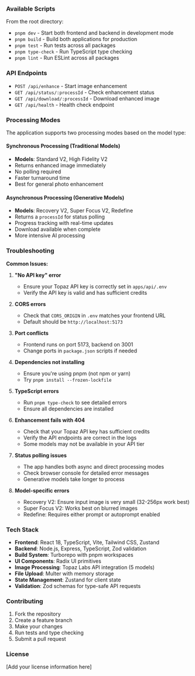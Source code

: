 
### Available Scripts

From the root directory:

- `pnpm dev` - Start both frontend and backend in development mode
- `pnpm build` - Build both applications for production
- `pnpm test` - Run tests across all packages
- `pnpm type-check` - Run TypeScript type checking
- `pnpm lint` - Run ESLint across all packages

### API Endpoints

- `POST /api/enhance` - Start image enhancement
- `GET /api/status/:processId` - Check enhancement status
- `GET /api/download/:processId` - Download enhanced image
- `GET /api/health` - Health check endpoint

### Processing Modes

The application supports two processing modes based on the model type:

#### Synchronous Processing (Traditional Models)
- **Models**: Standard V2, High Fidelity V2
- Returns enhanced image immediately
- No polling required
- Faster turnaround time
- Best for general photo enhancement

#### Asynchronous Processing (Generative Models)
- **Models**: Recovery V2, Super Focus V2, Redefine
- Returns a `processId` for status polling
- Progress tracking with real-time updates
- Download available when complete
- More intensive AI processing

### Troubleshooting

**Common Issues:**

1. **"No API key" error**
   - Ensure your Topaz API key is correctly set in `apps/api/.env`
   - Verify the API key is valid and has sufficient credits

2. **CORS errors**
   - Check that `CORS_ORIGIN` in `.env` matches your frontend URL
   - Default should be `http://localhost:5173`

3. **Port conflicts**
   - Frontend runs on port 5173, backend on 3001
   - Change ports in `package.json` scripts if needed

4. **Dependencies not installing**
   - Ensure you're using pnpm (not npm or yarn)
   - Try `pnpm install --frozen-lockfile`

5. **TypeScript errors**
   - Run `pnpm type-check` to see detailed errors
   - Ensure all dependencies are installed

6. **Enhancement fails with 404**
   - Check that your Topaz API key has sufficient credits
   - Verify the API endpoints are correct in the logs
   - Some models may not be available in your API tier

7. **Status polling issues**
   - The app handles both async and direct processing modes
   - Check browser console for detailed error messages
   - Generative models take longer to process

8. **Model-specific errors**
   - Recovery V2: Ensure input image is very small (32-256px work best)
   - Super Focus V2: Works best on blurred images
   - Redefine: Requires either prompt or autoprompt enabled

### Tech Stack

- **Frontend**: React 18, TypeScript, Vite, Tailwind CSS, Zustand
- **Backend**: Node.js, Express, TypeScript, Zod validation
- **Build System**: Turborepo with pnpm workspaces
- **UI Components**: Radix UI primitives
- **Image Processing**: Topaz Labs API integration (5 models)
- **File Upload**: Multer with memory storage
- **State Management**: Zustand for client state
- **Validation**: Zod schemas for type-safe API requests

### Contributing

1. Fork the repository
2. Create a feature branch
3. Make your changes
4. Run tests and type checking
5. Submit a pull request

### License

[Add your license information here]
